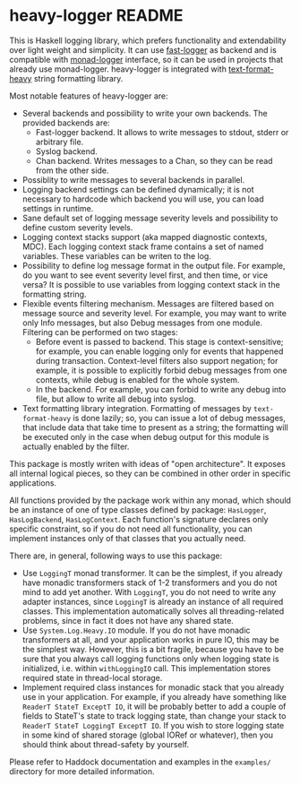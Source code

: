 heavy-logger README
===================

This is Haskell logging library, which prefers functionality and extendability
over light weight and simplicity.
It can use [fast-logger][1] as backend and is compatible with [monad-logger][2]
interface, so it can be used in projects that already use monad-logger.
heavy-logger is integrated with [text-format-heavy][3] string formatting library.

Most notable features of heavy-logger are:

* Several backends and possibility to write your own backends. The provided
  backends are:
  * Fast-logger backend. It allows to write messages to stdout, stderr or
    arbitrary file.
  * Syslog backend.
  * Chan backend. Writes messages to a Chan, so they can be read from the other
    side.
* Possiblity to write messages to several backends in parallel.
* Logging backend settings can be defined dynamically; it is not necessary to
  hardcode which backend you will use, you can load settings in runtime.
* Sane default set of logging message severity levels and possibility to define
  custom severity levels.
* Logging context stacks support (aka mapped diagnostic contexts, MDC). Each
  logging context stack frame contains a set of named variables. These
  variables can be writen to the log.
* Possibility to define log message format in the output file. For example, do
  you want to see event severity level first, and then time, or vice versa? It
  is possible to use variables from logging context stack in the formatting
  string.
* Flexible events filtering mechanism. Messages are filtered based on message
  source and severity level.  For example, you may want to write only Info
  messages, but also Debug messages from one module.  Filtering can be
  performed on two stages:
  * Before event is passed to backend. This stage is context-sensitive; for
    example, you can enable logging only for events that happened during
    transaction. Context-level filters also support negation; for example, it
    is possible to explicitly forbid debug messages from one contexts, while
    debug is enabled for the whole system.
  * In the backend. For example, you can forbid to write any debug into file,
    but allow to write all debug into syslog.
* Text formatting library integration. Formatting of messages by
  `text-format-heavy` is done lazily; so, you can issue a lot of debug
  messages, that include data that take time to present as a string; the
  formatting will be executed only in the case when debug output for this
  module is actually enabled by the filter.

This package is mostly writen with ideas of "open architecture". It exposes all
internal logical pieces, so they can be combined in other order in specific
applications.

All functions provided by the package work within any monad, which should be an
instance of one of type classes defined by package: `HasLogger`, `HasLogBackend`,
`HasLogContext`. Each function's signature declares only specific constraint, so
if you do not need all functionality, you can implement instances only of that 
classes that you actually need.

There are, in general, following ways to use this package:

* Use `LoggingT` monad transformer. It can be the simplest, if you already have
  monadic transformers stack of 1-2 transformers and you do not mind to add yet
  another. With `LoggingT`, you do not need to write any adapter instances, since
  `LoggingT` is already an instance of all required classes. This implementation
  automatically solves all threading-related problems, since in fact it does not
  have any shared state.
* Use `System.Log.Heavy.IO` module. If you do not have monadic transformers at all,
  and your application works in pure IO, this may be the simplest way. However,
  this is a bit fragile, because you have to be sure that you always call logging
  functions only when logging state is initialized, i.e. within `withLoggingIO`
  call. This implementation stores required state in thread-local storage.
* Implement required class instances for monadic stack that you already use in
  your application. For example, if you already have something like
  `ReaderT StateT ExceptT IO`, it will be probably better to add a couple of 
  fields to StateT's state to track logging state, than change your stack to
  `ReaderT StateT LoggingT ExceptT IO`. If you wish to store logging state in some
  kind of shared storage (global IORef or whatever), then you should think about
  thread-safety by yourself.

Please refer to Haddock documentation and examples in the `examples/` directory
for more detailed information.

[1]: https://hackage.haskell.org/package/fast-logger
[2]: https://hackage.haskell.org/package/monad-logger
[3]: https://hackage.haskell.org/package/text-format-heavy

